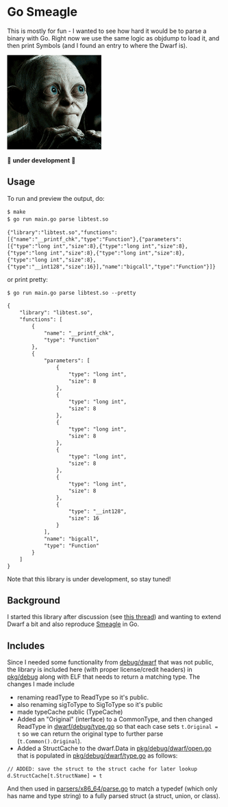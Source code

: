 # Go Smeagle

This is mostly for fun - I wanted to see how hard it would be to parse a binary
with Go. Right now we use the same logic as objdump to load it, and then print
Symbols (and I found an entry to where the Dwarf is).

![img/smeagle.gif](img/smeagle.gif)

🚧️ **under development** 🚧️

## Usage

To run and preview the output, do:

```bash
$ make
$ go run main.go parse libtest.so
```
```
{"library":"libtest.so","functions":[{"name":"__printf_chk","type":"Function"},{"parameters":[{"type":"long int","size":8},{"type":"long int","size":8},{"type":"long int","size":8},{"type":"long int","size":8},{"type":"long int","size":8},{"type":"__int128","size":16}],"name":"bigcall","type":"Function"}]}
```

or print pretty:

```
$ go run main.go parse libtest.so --pretty
```
```
{
    "library": "libtest.so",
    "functions": [
        {
            "name": "__printf_chk",
            "type": "Function"
        },
        {
            "parameters": [
                {
                    "type": "long int",
                    "size": 8
                },
                {
                    "type": "long int",
                    "size": 8
                },
                {
                    "type": "long int",
                    "size": 8
                },
                {
                    "type": "long int",
                    "size": 8
                },
                {
                    "type": "long int",
                    "size": 8
                },
                {
                    "type": "__int128",
                    "size": 16
                }
            ],
            "name": "bigcall",
            "type": "Function"
        }
    ]
}
```
Note that this library is under development, so stay tuned!

## Background

I started this library after discussion (see [this thread](https://twitter.com/vsoch/status/1437535961131352065)) and wanting to extend Dwarf a bit and also reproduce [Smeagle](https://github.com/buildsi/Smeagle) in Go.

## Includes

Since I needed some functionality from [debug/dwarf](https://cs.opensource.google/go/go/+/master:src/debug/dwarf/) that was not public, the library is included here (with proper license/credit headers) in [pkg/debug](pkg/debug) along with ELF that needs to return a matching type. The changes I made include

 - renaming readType to ReadType so it's public.
 - also renaming sigToType to SigToType so it's public
 - made typeCache public (TypeCache)
 - Added an "Original" (interface) to a CommonType, and then changed ReadType in [dwarf/debug/type.go](pkg/dwarf/debug/type.go) so that each case sets `t.Original = t` so we can return the original type to further parse (`t.Common().Original`).
 - Added a StructCache to the dwarf.Data in [pkg/debug/dwarf/open.go](pkg/debub/dwarf/open.go) that is populated in [pkg/debug/dwarf/type.go](pkg/debug/dwarf/type.go) as follows:
 
```
// ADDED: save the struct to the struct cache for later lookup
d.StructCache[t.StructName] = t
```

And then used in [parsers/x86_64/parse.go](parsers/x86_64/parse.go) to match a typedef (which only has name and type string) to a fully parsed struct (a struct, union, or class).
